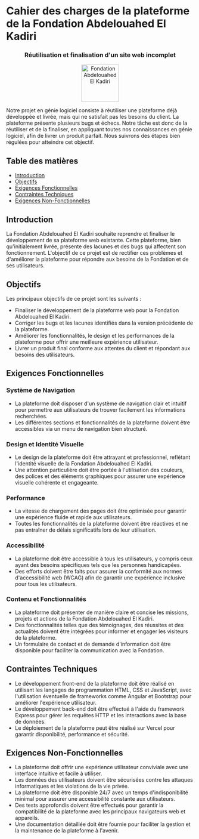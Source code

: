 # Cahier des charges de la plateforme de la Fondation Abdelouahed El Kadiri

<div align="center">
 <h3>Réutilisation et finalisation d'un site web incomplet</h3>
 <img src="https://i.ibb.co/khjsXb6/logo-2x.png" alt="Fondation Abdelouahed El Kadiri" border="0" height="100px">
</div>

Notre projet en génie logiciel consiste à réutiliser une plateforme déjà développée et livrée, mais qui ne satisfait pas les besoins du client. La plateforme présente plusieurs bugs et échecs. Notre tâche est donc de la réutiliser et de la finaliser, en appliquant toutes nos connaissances en génie logiciel, afin de livrer un produit parfait. Nous suivrons des étapes bien régulées pour atteindre cet objectif.

## Table des matières
- [Introduction](#introduction)
- [Objectifs](#objectifs)
- [Exigences Fonctionnelles](#fonctionnelles)
- [Contraintes Techniques](#techniques)
- [Exigences Non-Fonctionnelles](#non-fonctionnelles)

## Introduction <a name="introduction"></a>
La Fondation Abdelouahed El Kadiri souhaite reprendre et finaliser le développement de sa plateforme web existante. Cette plateforme, bien qu'initialement livrée, présente des lacunes et des bugs qui affectent son fonctionnement. L'objectif de ce projet est de rectifier ces problèmes et d'améliorer la plateforme pour répondre aux besoins de la Fondation et de ses utilisateurs.

## Objectifs <a name="objectifs"></a>
Les principaux objectifs de ce projet sont les suivants :
- Finaliser le développement de la plateforme web pour la Fondation Abdelouahed El Kadiri.
- Corriger les bugs et les lacunes identifiés dans la version précédente de la plateforme.
- Améliorer les fonctionnalités, le design et les performances de la plateforme pour offrir une meilleure expérience utilisateur.
- Livrer un produit final conforme aux attentes du client et répondant aux besoins des utilisateurs.

## Exigences Fonctionnelles <a name="fonctionnelles"></a>
### Système de Navigation
- La plateforme doit disposer d'un système de navigation clair et intuitif pour permettre aux utilisateurs de trouver facilement les informations recherchées.
- Les différentes sections et fonctionnalités de la plateforme doivent être accessibles via un menu de navigation bien structuré.

### Design et Identité Visuelle
- Le design de la plateforme doit être attrayant et professionnel, reflétant l'identité visuelle de la Fondation Abdelouahed El Kadiri.
- Une attention particulière doit être portée à l'utilisation des couleurs, des polices et des éléments graphiques pour assurer une expérience visuelle cohérente et engageante.

### Performance
- La vitesse de chargement des pages doit être optimisée pour garantir une expérience fluide et rapide aux utilisateurs.
- Toutes les fonctionnalités de la plateforme doivent être réactives et ne pas entraîner de délais significatifs lors de leur utilisation.

### Accessibilité
- La plateforme doit être accessible à tous les utilisateurs, y compris ceux ayant des besoins spécifiques tels que les personnes handicapées.
- Des efforts doivent être faits pour assurer la conformité aux normes d'accessibilité web (WCAG) afin de garantir une expérience inclusive pour tous les utilisateurs.

### Contenu et Fonctionnalités
- La plateforme doit présenter de manière claire et concise les missions, projets et actions de la Fondation Abdelouahed El Kadiri.
- Des fonctionnalités telles que des témoignages, des réussites et des actualités doivent être intégrées pour informer et engager les visiteurs de la plateforme.
- Un formulaire de contact et de demande d'information doit être disponible pour faciliter la communication avec la Fondation.

## Contraintes Techniques <a name="techniques"></a>
- Le développement front-end de la plateforme doit être réalisé en utilisant les langages de programmation HTML, CSS et JavaScript, avec l'utilisation éventuelle de frameworks comme Angular et Bootstrap pour améliorer l'expérience utilisateur.
- Le développement back-end doit être effectué à l'aide du framework Express pour gérer les requêtes HTTP et les interactions avec la base de données.
- Le déploiement de la plateforme peut être réalisé sur Vercel pour garantir disponibilité, performance et sécurité.

## Exigences Non-Fonctionnelles <a name="non-fonctionnelles"></a>
- La plateforme doit offrir une expérience utilisateur conviviale avec une interface intuitive et facile à utiliser.
- Les données des utilisateurs doivent être sécurisées contre les attaques informatiques et les violations de la vie privée.
- La plateforme doit être disponible 24/7 avec un temps d'indisponibilité minimal pour assurer une accessibilité constante aux utilisateurs.
- Des tests approfondis doivent être effectués pour garantir la compatibilité de la plateforme avec les principaux navigateurs web et appareils.
- Une documentation détaillée doit être fournie pour faciliter la gestion et la maintenance de la plateforme à l'avenir.
